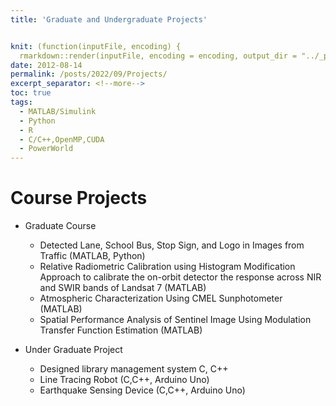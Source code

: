 ```yaml
---
title: 'Graduate and Undergraduate Projects'


knit: (function(inputFile, encoding) {
  rmarkdown::render(inputFile, encoding = encoding, output_dir = "../_posts") })
date: 2012-08-14
permalink: /posts/2022/09/Projects/
excerpt_separator: <!--more-->
toc: true
tags:
  - MATLAB/Simulink
  - Python
  - R
  - C/C++,OpenMP,CUDA
  - PowerWorld
---
```


Course Projects
======

* Graduate Course 
   * Detected Lane, School Bus, Stop Sign, and Logo in Images from Traffic (MATLAB, Python)
   * Relative Radiometric Calibration using Histogram Modification Approach to calibrate the on-orbit detector the response across NIR and SWIR bands of Landsat 7             (MATLAB)
   * Atmospheric Characterization Using CMEL Sunphotometer (MATLAB)
   * Spatial Performance Analysis of Sentinel Image Using Modulation
    Transfer Function Estimation (MATLAB)

* Under Graduate Project
   * Designed library management system C, C++
   * Line Tracing Robot (C,C++, Arduino Uno)
   * Earthquake Sensing Device (C,C++, Arduino Uno)
